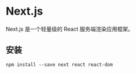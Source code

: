 # Next.js

Next.js 是一个轻量级的 React 服务端渲染应用框架。

## 安装
```
npm install --save next react react-dom
```

